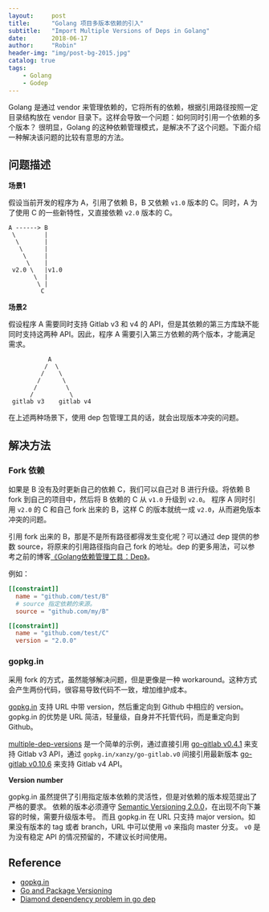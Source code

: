 ```yaml
---
layout:     post
title:      "Golang 项目多版本依赖的引入"
subtitle:   "Import Multiple Versions of Deps in Golang"
date:       2018-06-17
author:     "Robin"
header-img: "img/post-bg-2015.jpg"
catalog: true
tags:
    - Golang
    - Godep
---
```


Golang 是通过 vendor 来管理依赖的，它将所有的依赖，根据引用路径按照一定目录结构放在 vendor 目录下。这样会导致一个问题：如何同时引用一个依赖的多个版本？
很明显，Golang 的这种依赖管理模式，是解决不了这个问题。下面介绍一种解决该问题的比较有意思的方法。

## 问题描述

**场景1**

假设当前开发的程序为 A，引用了依赖 B，B 又依赖 `v1.0` 版本的 C。同时，A 为了使用 C 的一些新特性，又直接依赖 `v2.0` 版本的 C。

```
A ------> B
 \        |
  \       |
   \      |
    \     |
     \    |
 v2.0 \   |v1.0
       \  |
        \ |
         C
```

**场景2**

假设程序 A 需要同时支持 Gitlab v3 和 v4 的 API，但是其依赖的第三方库缺不能同时支持这两种 API。因此，程序 A 需要引入第三方依赖的两个版本，才能满足需求。

```
           A
          /  \
         /    \
        /      \
       /        \
      /          \
 gitlab v3    gitlab v4  
 ```

在上述两种场景下，使用 dep 包管理工具的话，就会出现版本冲突的问题。

## 解决方法

### Fork 依赖

如果是 B 没有及时更新自己的依赖 C，我们可以自己对 B 进行升级。将依赖 B fork 到自己的项目中，然后将 B 依赖的 C 从 `v1.0` 升级到 `v2.0`。
程序 A 同时引用 `v2.0` 的 C 和自己 fork 出来的 B，这样 C 的版本就统一成 `v2.0`，从而避免版本冲突的问题。

引用 fork 出来的 B，那是不是所有路径都得发生变化呢？可以通过 dep 提供的参数 source，将原来的引用路径指向自己 fork 的地址。dep 的更多用法，可以参考之前的博客[《Golang依赖管理工具：Dep》](https://supereagle.github.io/2017/10/05/golang-dep/)。

例如：

```toml
[[constraint]]
  name = "github.com/test/B"
  # source 指定依赖的来源。
  source = "github.com/my/B"

[[constraint]]
  name = "github.com/test/C"
  version = "2.0.0"
```

### gopkg.in

采用 fork 的方式，虽然能够解决问题，但是更像是一种 workaround。这种方式会产生两份代码，很容易导致代码不一致，增加维护成本。

[gopkg.in](http://labix.org/gopkg.in) 支持 URL 中带 version，然后重定向到 Github 中相应的 version。
gopkg.in 的优势是 URL 简洁，轻量级，自身并不托管代码，而是重定向到 Github。

[multiple-dep-versions](https://github.com/supereagle/go-example/tree/master/multiple-dep-versions) 是一个简单的示例，通过直接引用 [go-gitlab v0.4.1](https://github.com/xanzy/go-gitlab/tree/v0.4.1) 来支持 Gitlab v3 API，通过 `gopkg.in/xanzy/go-gitlab.v0` 间接引用最新版本 [go-gitlab v0.10.6](https://github.com/xanzy/go-gitlab/tree/v0.10.6) 来支持 Gitlab v4 API。

**Version number**

gopkg.in 虽然提供了引用指定版本依赖的灵活性，但是对依赖的版本规范提出了严格的要求。
依赖的版本必须遵守 [Semantic Versioning 2.0.0](https://semver.org/)，在出现不向下兼容的时候，需要升级版本号。
而且 gopkg.in 在 URL 只支持 major version。如果没有版本的 tag 或者 branch，URL 中可以使用 `v0` 来指向 master 分支。
`v0` 是为没有稳定 API 的情况预留的，不建议长时间使用。

## Reference

- [gopkg.in](http://labix.org/gopkg.in)
- [Go and Package Versioning](http://zduck.com/2014/go-and-package-versioning/)
- [Diamond dependency problem in go dep](https://mycodesmells.com/post/diamond-dependency-problem-in-go-dep)
